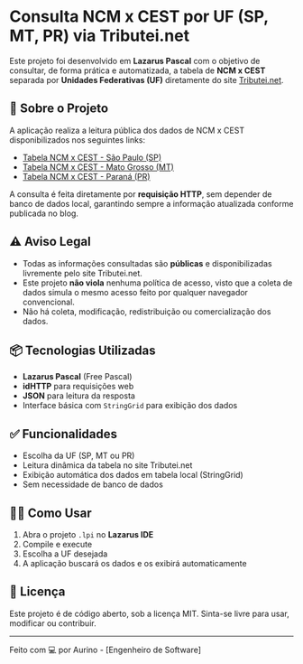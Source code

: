 # Consulta NCM x CEST por UF (SP, MT, PR) via Tributei.net

Este projeto foi desenvolvido em **Lazarus Pascal** com o objetivo de consultar, de forma prática e automatizada, a tabela de **NCM x CEST** separada por **Unidades Federativas (UF)** diretamente do site [Tributei.net](https://tributei.net).

## 🔎 Sobre o Projeto

A aplicação realiza a leitura pública dos dados de NCM x CEST disponibilizados nos seguintes links:

- [Tabela NCM x CEST - São Paulo (SP)](https://tributei.net/blog/tabela-cest-ncm-de-sao-paulo-sp/)
- [Tabela NCM x CEST - Mato Grosso (MT)](https://tributei.net/blog/tabela-cest-ncm-de-mato-grosso-mt/)
- [Tabela NCM x CEST - Paraná (PR)](https://tributei.net/blog/tabela-cest-ncm-de-parana-pr/)

A consulta é feita diretamente por **requisição HTTP**, sem depender de banco de dados local, garantindo sempre a informação atualizada conforme publicada no blog.

## ⚠️ Aviso Legal

- Todas as informações consultadas são **públicas** e disponibilizadas livremente pelo site Tributei.net.
- Este projeto **não viola** nenhuma política de acesso, visto que a coleta de dados simula o mesmo acesso feito por qualquer navegador convencional.
- Não há coleta, modificação, redistribuição ou comercialização dos dados.

## 📦 Tecnologias Utilizadas

- **Lazarus Pascal** (Free Pascal)
- **idHTTP** para requisições web
- **JSON** para leitura da resposta
- Interface básica com `StringGrid` para exibição dos dados

## ✅ Funcionalidades

- Escolha da UF (SP, MT ou PR)
- Leitura dinâmica da tabela no site Tributei.net
- Exibição automática dos dados em tabela local (StringGrid)
- Sem necessidade de banco de dados

## 🧑‍💻 Como Usar

1. Abra o projeto `.lpi` no **Lazarus IDE**
2. Compile e execute
3. Escolha a UF desejada
4. A aplicação buscará os dados e os exibirá automaticamente

## 📄 Licença

Este projeto é de código aberto, sob a licença MIT. Sinta-se livre para usar, modificar ou contribuir.

---

Feito com 💻 por Aurino - [Engenheiro de Software]
